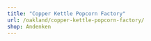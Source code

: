 ```yaml
---
title: "Copper Kettle Popcorn Factory"
url: /oakland/copper-kettle-popcorn-factory/
shop: Andenken
---
```

